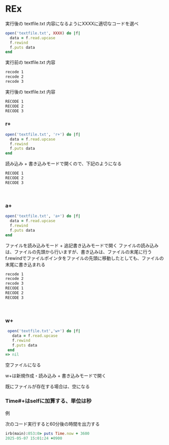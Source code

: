 # REx

実行後の textfile.txt 内容になるようにXXXXに適切なコードを選べ
```ruby
open('textfile.txt', XXXX) do |f|
  data = f.read.upcase
  f.rewind
  f.puts data
end
```
実行前の textfile.txt 内容
```bash
recode 1
recode 2
recode 3
```
実行後の textfile.txt 内容
```bash
RECODE 1
RECODE 2
RECODE 3
```
### r+
```ruby
open('textfile.txt', 'r+') do |f|
  data = f.read.upcase
  f.rewind
  f.puts data
end
```


読み込み + 書き込みモードで開くので、下記のようになる
```bash
RECODE 1
RECODE 2
RECODE 3
```
<br>

### a+

```ruby
open('textfile.txt', 'a+') do |f|
  data = f.read.upcase
  f.rewind
  f.puts data
end
```



ファイルを読み込みモード + 追記書き込みモードで開く
ファイルの読み込みは、ファイルの先頭から行いますが、書き込みは、ファイルの末尾に行う
f.rewindでファイルポインタをファイルの先頭に移動したとしても、ファイルの末尾に書き込まれる
```bash
recode 1
recode 2
recode 3
RECODE 1
RECODE 2
RECODE 3
```
<br>

### w+

```ruby
 open('textfile.txt','w+') do |f|
   data = f.read.upcase
   f.rewind
   f.puts data
 end
=> nil
```

空ファイルになる

w+は新規作成・読み込み + 書き込みモードで開く

既にファイルが存在する場合は、空になる


### Time#+はselfに加算する、単位は秒
例

次のコード実行すると60分後の時間を出力する
```ruby
irb(main):053:0> puts Time.now + 3600
2025-05-07 15:01:24 +0900
```

